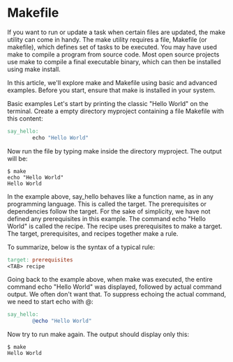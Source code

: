 # Makefile

If you want to run or update a task when certain files are updated, the make utility can come in handy. The make utility requires a file, Makefile (or makefile), which defines set of tasks to be executed. You may have used make to compile a program from source code. Most open source projects use make to compile a final executable binary, which can then be installed using make install.

In this article, we'll explore make and Makefile using basic and advanced examples. Before you start, ensure that make is installed in your system.

Basic examples
Let's start by printing the classic "Hello World" on the terminal. Create a empty directory myproject containing a file Makefile with this content:

```Makefile
say_hello:
        echo "Hello World"
```

Now run the file by typing make inside the directory myproject. The output will be:

```output
$ make
echo "Hello World"
Hello World
```

In the example above, say_hello behaves like a function name, as in any programming language. This is called the target. The prerequisites or dependencies follow the target. For the sake of simplicity, we have not defined any prerequisites in this example. The command echo "Hello World" is called the recipe. The recipe uses prerequisites to make a target. The target, prerequisites, and recipes together make a rule.

To summarize, below is the syntax of a typical rule:

```Makefile
target: prerequisites
<TAB> recipe
```

Going back to the example above, when make was executed, the entire command echo "Hello World" was displayed, followed by actual command output. We often don't want that. To suppress echoing the actual command, we need to start echo with @:

```Makefile
say_hello:
        @echo "Hello World"
```

Now try to run make again. The output should display only this:

```output
$ make
Hello World
```
